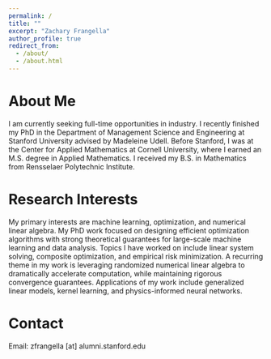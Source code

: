 ```yaml
---
permalink: /
title: ""
excerpt: "Zachary Frangella"
author_profile: true
redirect_from: 
  - /about/
  - /about.html
---
```


About Me
======
I am currently seeking full-time opportunities in industry. I recently finished my PhD in the Department of Management Science and Engineering at Stanford University advised by Madeleine Udell. Before Stanford, I was at the Center for Applied Mathematics at Cornell University, where I earned an M.S. degree in Applied Mathematics. I received my B.S. in Mathematics from Rensselaer Polytechnic Institute.

Research Interests
======
My primary interests are machine learning, optimization, and numerical linear algebra. My PhD work focused on designing efficient optimization algorithms with strong theoretical guarantees for large-scale machine learning and data analysis. Topics I have worked on include linear system solving, composite optimization, and empirical risk minimization. A recurring theme in my work is leveraging randomized numerical linear algebra to dramatically accelerate computation, while maintaining rigorous convergence guarantees. Applications of my work include generalized linear models, kernel learning, and physics-informed neural networks.

Contact
======
Email: zfrangella [at] alumni.stanford.edu
